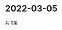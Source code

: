 # 2022-03-05
  共 0条

  <!-- BEGIN -->
  <!-- 最后更新时间Sat Mar 05 2022 13:09:35 GMT+0000 (Coordinated Universal Time) -->
  
  <!-- END -->
  
  